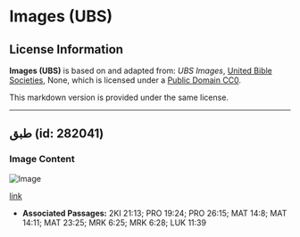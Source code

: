 # Images (UBS)

## License Information

**Images (UBS)** is based on and adapted from: _UBS Images_, [United Bible Societies](https://unitedbiblesocieties.org/), None, which is licensed under a [Public Domain CC0](https://creativecommons.org/public-domain/cc0/).

This markdown version is provided under the same license.



--------------------------------

## طبق (id: 282041)

### Image Content

![Image](https://cdn.aquifer.bible/aquifer-content/resources/Media/WEB-0496_platter.jpg)

[link](https://cdn.aquifer.bible/aquifer-content/resources/Media/WEB-0496_platter.jpg)

* **Associated Passages:** 2KI 21:13; PRO 19:24; PRO 26:15; MAT 14:8; MAT 14:11; MAT 23:25; MRK 6:25; MRK 6:28; LUK 11:39

